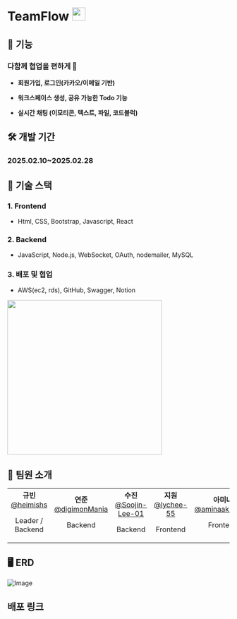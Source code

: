 # TeamFlow <img src="https://github.com/user-attachments/assets/984e3889-3fa7-4d3c-97a8-7138705112ad" width="30" height="30" />

## 📣 기능

### 다함께 협업을 편하게 👭

- **회원가입, 로그인(카카오/이메일 기반)**

- **워크스페이스 생성, 공유 가능한 Todo 기능**

- **실시간 채팅 (이모티콘, 텍스트, 파일, 코드블럭)**


## 🛠 개발 기간 
### 2025.02.10~2025.02.28

## 🔎 기술 스택
### 1. **Frontend**
- Html, CSS, Bootstrap, Javascript, React
### 2. **Backend**
- JavaScript, Node.js, WebSocket, OAuth, nodemailer, MySQL
### 3. **배포 및 협업**
- AWS(ec2, rds), GitHub, Swagger, Notion

<img src="https://github.com/user-attachments/assets/7d75d857-ef97-4cb2-b543-2b18a77d0794" width="350"/>

## 🤗 팀원 소개
<table>
  <tr>
    <td align="center">
      <strong>규빈</strong><br>
<a href="https://github.com/heimishs">@heimishs</a>
     <p>Leader / Backend</p>
    </td>
    <td align="center">
      <strong>연준</strong><br>
<a href="https://github.com/digimonMania">@digimonMania</a>
     <p>Backend</p>
    </td>
    <td align="center">
      <strong>수진</strong><br>
<a href="https://github.com/Soojin-Lee-01">@Soojin-Lee-01</a>
     <p>Backend</p>
    </td>
   <td align="center">
      <strong>지원</strong><br>
     <a href="https://github.com/lychee-55">@lychee-55</a>
     <p>Frontend</p>
    </td>
     <td align="center">
      <strong>아미나</strong><br>
<a href="https://github.com/lychee-55">@aminaakh1680</a>
     <p>Frontend</p>
    </td>
  </tr>
</table>

## 🖥 ERD
![Image](https://github.com/user-attachments/assets/ac20ab0b-b12b-4873-9886-cf4ccf825f30)

## 배포 링크





